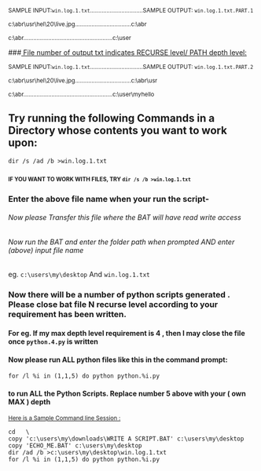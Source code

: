 <sup>SAMPLE INPUT:`win.log.1.txt`................................SAMPLE OUTPUT: `win.log.1.txt.PART.1`</sup>

<sup>c:\abr\usr\hel\20\live.jpg..................................c:\abr

<sup>c:\abr......................................................c:\user

###<ins> File number of output txt indicates RECURSE level/ PATH depth level:</ins>

<sup>SAMPLE INPUT:`win.log.1.txt`................................SAMPLE OUTPUT: `win.log.1.txt.PART.2`

<sup>c:\abr\usr\hel\20\live.jpg..................................c:\abr\usr

<sup>c:\abr......................................................c:\user\myhello

## Try running the following Commands in a Directory whose contents you want to work upon:
`dir /s /ad /b >win.log.1.txt`

### <sup><sup>IF YOU WANT TO WORK WITH FILES, TRY `dir /s /b >win.log.1.txt`</sup></sup>
### Enter the above file name when your run the script-
###### Now please Transfer this file where the BAT will have read write access
###### Now run the BAT and enter the folder path when prompted AND enter (above) input file name

eg. `c:\users\my\desktop` And `win.log.1.txt`

### Now there will be a number of python scripts generated . Please close bat file N recurse level according to your requirement has been written.
#### For eg. If my max depth level requirement is 4  , then I may close the file once `python.4.py` is written

#### Now please run ALL python files like this in the command prompt:
``for /l %i in (1,1,5) do python python.%i.py``

#### to run ALL the Python Scripts. Replace number 5 above with your ( own MAX ) depth
<sup><ins>Here is a Sample Command line Session :</ins>
```
cd   \
copy 'c:\users\my\downloads\WRITE A SCRIPT.BAT' c:\users\my\desktop
copy 'ECHO_ME.BAT' c:\users\my\desktop
dir /ad /b >c:\users\my\desktop\win.log.1.txt
for /l %i in (1,1,5) do python python.%i.py
```






